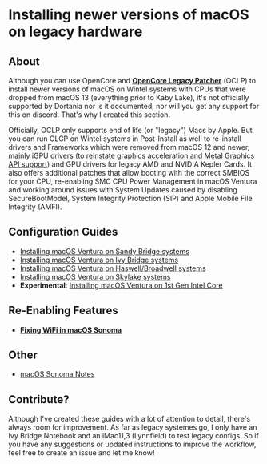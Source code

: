 # Installing newer versions of macOS on legacy hardware

## About

Although you can use OpenCore and [**OpenCore Legacy Patcher**](https://github.com/dortania/OpenCore-Legacy-Patcher) (OCLP) to install newer versions of macOS on Wintel systems with CPUs that were dropped from macOS 13 (everything prior to Kaby Lake), it's not officially supported by Dortania nor is it documented, nor will you get any support for this on discord. That's why I created this section.

Officially, OCLP only supports end of life (or "legacy") Macs by Apple. But you can run OLCP on Wintel systems in Post-Install as well to re-install drivers and Frameworks which were removed from macOS 12 and newer, mainly iGPU drivers (to [reinstate graphics acceleration and Metal Graphics API support](https://khronokernel.github.io/macos/2022/11/01/LEGACY-METAL-PART-1.html)) and GPU drivers for legacy AMD and NVIDIA Kepler Cards. It also offers additional patches that allow booting with the correct SMBIOS for your CPU, re-enabling SMC CPU Power Management in macOS Ventura and working around issues with System Updates caused by disabling SecureBootModel, System Integrity Protection (SIP) and Apple Mobile File Integrity (AMFI).

## Configuration Guides
- [Installing macOS Ventura on Sandy Bridge systems](https://github.com/5T33Z0/OC-Little-Translated/blob/main/14_OCLP_Wintel/Sandy_Bridge_Ventura.md)
- [Installing macOS Ventura on Ivy Bridge systems](https://github.com/5T33Z0/OC-Little-Translated/blob/main/14_OCLP_Wintel/Ivy_Bridge-Ventura.md#installing-macos-ventura-on-ivy-bridge-systems)
- [Installing macOS Ventura on Haswell/Broadwell systems](https://github.com/5T33Z0/OC-Little-Translated/blob/main/14_OCLP_Wintel/Haswell-Broadwell_Ventura.md#installing-macos-ventura-on-haswellbroadwell-systems)
- [Installing macOS Ventura on Skylake systems](https://github.com/5T33Z0/OC-Little-Translated/blob/main/14_OCLP_Wintel/Skylake_Ventura.md#installing-macos-ventura-on-skylake-systems)
- **Experimental**: [Installing macOS Ventura on 1st Gen Intel Core](https://github.com/5T33Z0/OC-Little-Translated/blob/main/14_OCLP_Wintel/Nehalem-Westmere_Ventura.md)

## Re-Enabling Features
- [**Fixing WiFi in macOS Sonoma**](https://github.com/5T33Z0/OC-Little-Translated/blob/main/14_OCLP_Wintel/WIiFi_Sonoma.md)

## Other
- [macOS Sonoma Notes](https://github.com/5T33Z0/OC-Little-Translated/blob/main/14_OCLP_Wintel/Sonoma_Notes.md)

## Contribute?
Although I've created these guides with a lot of attention to detail, there's always room for improvement. As far as legacy systemes go, I only have an Ivy Bridge Notebook and an iMac11,3 (Lynnfield) to test legacy configs. So if you have any suggestions or updated instructions to improve the workflow, feel free to create an issue and let me know!
